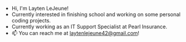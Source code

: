 - Hi, I'm Layten LeJeune!
- Currently interested in finishing school and working on some personal coding projects.
- Currently working as an IT Support Specialist at Pearl Insurance.
- 📫 You can reach me at laytenlejeune42@gmail.com!

<!---
LaytenL/LaytenL is a ✨ special ✨ repository because its `README.md` (this file) appears on your GitHub profile.
You can click the Preview link to take a look at your changes.
--->
